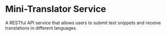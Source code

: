 # Mini-Translator Service
A RESTful API service that allows users to submit text snippets and receive translations in different languages. 
